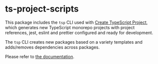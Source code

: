 # ts-project-scripts

This package includes the `tsp` CLI used with [Create TypeScript Project](https://github.com/throw-out-error/create-ts-project), which generates new TypeScript monorepo projects with project references, jest, eslint and prettier configured and ready for development.

The `tsp` CLI creates new packages based on a variety templates and adds/removes dependencies across packages.

Please refer to [the documentation](http://github.com/throw-out-error/create-ts-project).
